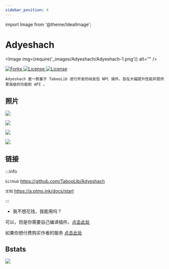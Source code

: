 ```yaml
---
sidebar_position: 4
---
```


import Image from '@theme/IdealImage';

# Adyeshach

<Image img={require('_images/Adyeshach/Adyeshach-1.png')} alt="" />

<a href="https://github.com/TabooLib/adyeshach">
  <img src="https://img.shields.io/github/forks/taboolib/adyeshach" class="stylish-image" alt="Forks" />
</a>
<a href="https://github.com/TabooLib/adyeshach">
  <img src="https://img.shields.io/github/stars/taboolib/adyeshach" class="stylish-image" alt="License" />
</a>
<a href="https://github.com/TabooLib/adyeshach/blob/2.0/LICENSE">
  <img src="https://img.shields.io/github/license/taboolib/adyeshach" class="stylish-image" alt="License" />
</a>

```text
Adyeshach 是一款基于 TabooLib 进行开发的纯发包 NPC 插件，旨在大幅提升性能并提供更高级的功能和 API 。
```

## 照片

![](https://a.ptms.ink/img/command-edit-1.png)

![](https://a.ptms.ink/img/command-edit-16.png)

![](https://a.ptms.ink/img/command-edit-17.png)

![](https://a.ptms.ink/img/command-edit-12.png)

## 链接

:::info

`GitHub` https://github.com/TabooLib/Adyeshach

`文档` https://a.ptms.ink/docs/start

:::

- 我不想花钱，我能用吗？

可以，但是你需要自己编译插件。[点击此处](https://a.ptms.ink/docs/start/build)

如果你想付费购买作者的服务 [点击此处](https://a.ptms.ink/docs/service)

## Bstats

[![](https://bstats.org/signatures/bukkit/Adyeshach.svg)](https://bstats.org/plugin/bukkit/Adyeshach/8827)
